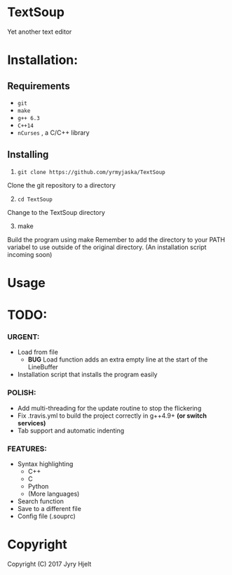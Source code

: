 # TextSoup 

Yet another text editor


# Installation:
## Requirements
* ``` git ```
* ``` make ```
* ``` g++ 6.3 ```
* ``` C++14 ```
* ``` nCurses ``` , a C/C++ library
## Installing
1. ``git clone https://github.com/yrmyjaska/TextSoup``

Clone the git repository to a directory

2. ``cd TextSoup``

Change to the TextSoup directory

3. make

Build the program using make
Remember to add the directory to your PATH variabel to use outside of the original directory.
(An installation script incoming soon)
# Usage

# TODO:
### URGENT:
* Load from file
	* **BUG** Load function adds an extra empty line at the start of the LineBuffer 
* Installation script that installs the program easily
### POLISH:
* Add multi-threading for the update routine to stop the flickering
* Fix .travis.yml to build the project correctly in g++4.9+ **(or switch services)**
* Tab support and automatic indenting
### FEATURES:
* Syntax highlighting
	* C++
	* C
	* Python
	* (More languages)
* Search function
* Save to a different file
* Config file (.souprc)
# Copyright
Copyright (C) 2017 Jyry Hjelt
